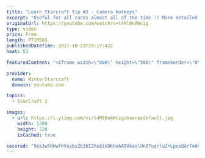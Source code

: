 ```yaml
---
title: "Learn Starcraft Tip #2 - Camera Hotkeys"
excerpt: "Useful for all races almost all of the time :) More detailed guides/tutorials under the learn to play starcraft playlist."
originalUrl: https://youtube.com/watch?v=t4Ml0nAWcig
type: video
price: Free
length: PT1M56S
publishedDateTime: 2017-10-23T18:17:42Z
heat: 52

featuredContent: "<iframe width=\"800\" height=\"500\" frameborder=\"0\" src=\"https://www.youtube.com/embed/t4Ml0nAWcig\" allow=\"accelerometer; autoplay; encrypted-media; gyroscope; picture-in-picture\" allowfullscreen></iframe>"

provider:
  name: WinterStarcraft
  domain: youtube.com

topics:
  - StarCraft 2

images:
  - url: https://i.ytimg.com/vi/t4Ml0nAWcig/maxresdefault.jpg
    width: 1280
    height: 720
    isCached: true

secured: "9ek3w5OHwfhVezbsZb3bIZho8ikDKHoAAIUkeelOnD7uqrluZ+LpeoQArTmd0dVeYL+3xbzsDe4AXtW1rjKcV0lyc0/6mMeaA4o1REoxCSWmneqkdODOT9AM3cpLwiSROE3vC3qWKPU2P+/2rkmy9da5/oHi4o8O/I3+mHBs/fhjtc7SbwDoMUYwo+rTXX2jfm/dxhB0wMjeM+i7wLcT8VmcTDzbR7AXZQCyChOJqL8vnNiWb8q2SlGGy2eUx7KFbf5710/6WaLUuxLuJMoPzkhwaEMcHl1qGLBNMuEUtaq8rZtM+Fwccuy+ii6GgYk1ej6sLFhebxdZcD30B4e6MMd2TiR2SDf2a2iD71jHEc8LmE0IM48KT7hqKbKrpVuHxSDfPSrGm7jnNTzpvAGMt7R8yKjrRnTznUZxGFhjLgk=;cGeCoQkjjCf+JIfY/O6rIw=="
---
```


